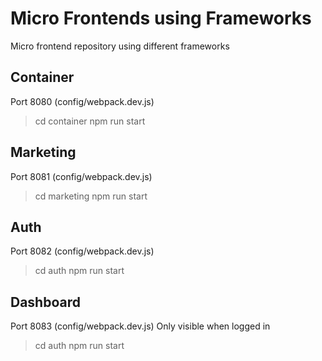 # Micro Frontends using Frameworks
Micro frontend repository using different frameworks

## Container
Port 8080 (config/webpack.dev.js)
> cd container
> npm run start

## Marketing
Port 8081 (config/webpack.dev.js)
> cd marketing
> npm run start

## Auth
Port 8082 (config/webpack.dev.js)
> cd auth
> npm run start

## Dashboard
Port 8083 (config/webpack.dev.js)
Only visible when logged in
> cd auth
> npm run start
> 
